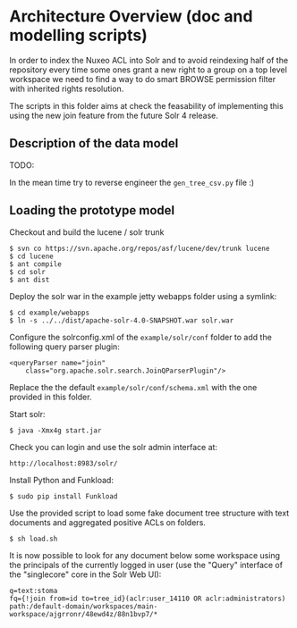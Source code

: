 # Architecture Overview (doc and modelling scripts)

In order to index the Nuxeo ACL into Solr and to avoid reindexing half
of the repository every time some ones grant a new right to a group on a
top level workspace we need to find a way to do smart BROWSE permission
filter with inherited rights resolution.

The scripts in this folder aims at check the feasability of implementing this
using the new join feature from the future Solr 4 release.


## Description of the data model

TODO:

In the mean time try to reverse engineer the `gen_tree_csv.py` file :)


## Loading the prototype model

Checkout and build the lucene / solr trunk

    $ svn co https://svn.apache.org/repos/asf/lucene/dev/trunk lucene
    $ cd lucene
    $ ant compile
    $ cd solr
    $ ant dist

Deploy the solr war in the example jetty webapps folder using a symlink:

    $ cd example/webapps
    $ ln -s ../../dist/apache-solr-4.0-SNAPSHOT.war solr.war

Configure the solrconfig.xml of the `example/solr/conf` folder to add the
following query parser plugin:

    <queryParser name="join"
        class="org.apache.solr.search.JoinQParserPlugin"/>

Replace the the default `example/solr/conf/schema.xml` with the one provided in
this folder.

Start solr:

    $ java -Xmx4g start.jar

Check you can login and use the solr admin interface at:

    http://localhost:8983/solr/

Install Python and Funkload:

    $ sudo pip install Funkload

Use the provided script to load some fake document tree structure with
text documents and aggregated positive ACLs on folders.

    $ sh load.sh

It is now possible to look for any document below some workspace using
the principals of the currently logged in user (use the "Query" interface
of the "singlecore" core in the Solr Web UI):

    q=text:stoma
    fq={!join from=id to=tree_id}(aclr:user_14110 OR aclr:administrators) path:/default-domain/workspaces/main-workspace/ajgrronr/48ewd4z/88n1bvp7/*
